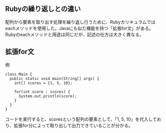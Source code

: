 ## Rubyの繰り返しとの違い  
配列から要素を取り出す処理を繰り返し行うために、Rubyカリキュラムではeachメソッドを使用した。Javaにも似た機能を持つ「拡張for文」がある。Rubyのeachメソッドと用途は同じだが、記述の仕方は大きく異なる。  
## 拡張for文  
例  
```
class Main {
  public static void main(String[] args) {
    int[] scores = {1, 5, 10};

    for(int score : scores) {
      System.out.println(score);  
    }
  }
}
```
コードを実行すると、scoresという配列の要素として、「1, 5, 10」を代入しており、拡張for分によって取り出して出力できていることが分かる。  

